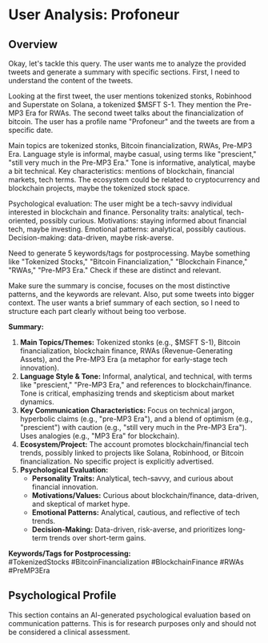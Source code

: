 # User Analysis: Profoneur

## Overview

<think>
Okay, let's tackle this query. The user wants me to analyze the provided tweets and generate a summary with specific sections. First, I need to understand the content of the tweets.

Looking at the first tweet, the user mentions tokenized stonks, Robinhood and Superstate on Solana, a tokenized $MSFT S-1. They mention the Pre-MP3 Era for RWAs. The second tweet talks about the financialization of bitcoin. The user has a profile name "Profoneur" and the tweets are from a specific date.

Main topics are tokenized stonks, Bitcoin financialization, RWAs, Pre-MP3 Era. Language style is informal, maybe casual, using terms like "prescient," "still very much in the Pre-MP3 Era." Tone is informative, analytical, maybe a bit technical. Key characteristics: mentions of blockchain, financial markets, tech terms. The ecosystem could be related to cryptocurrency and blockchain projects, maybe the tokenized stock space.

Psychological evaluation: The user might be a tech-savvy individual interested in blockchain and finance. Personality traits: analytical, tech-oriented, possibly curious. Motivations: staying informed about financial tech, maybe investing. Emotional patterns: analytical, possibly cautious. Decision-making: data-driven, maybe risk-averse.

Need to generate 5 keywords/tags for postprocessing. Maybe something like "Tokenized Stocks," "Bitcoin Financialization," "Blockchain Finance," "RWAs," "Pre-MP3 Era." Check if these are distinct and relevant.

Make sure the summary is concise, focuses on the most distinctive patterns, and the keywords are relevant. Also, put some tweets into bigger context. The user wants a brief summary of each section, so I need to structure each part clearly without being too verbose.
</think>

**Summary:**  
1. **Main Topics/Themes:** Tokenized stonks (e.g., $MSFT S-1), Bitcoin financialization, blockchain finance, RWAs (Revenue-Generating Assets), and the Pre-MP3 Era (a metaphor for early-stage tech innovation).  
2. **Language Style & Tone:** Informal, analytical, and technical, with terms like "prescient," "Pre-MP3 Era," and references to blockchain/finance. Tone is critical, emphasizing trends and skepticism about market dynamics.  
3. **Key Communication Characteristics:** Focus on technical jargon, hyperbolic claims (e.g., "pre-MP3 Era"), and a blend of optimism (e.g., "prescient") with caution (e.g., "still very much in the Pre-MP3 Era"). Uses analogies (e.g., "MP3 Era" for blockchain).  
4. **Ecosystem/Project:** The account promotes blockchain/financial tech trends, possibly linked to projects like Solana, Robinhood, or Bitcoin financialization. No specific project is explicitly advertised.  
5. **Psychological Evaluation:**  
   - **Personality Traits:** Analytical, tech-savvy, and curious about financial innovation.  
   - **Motivations/Values:** Curious about blockchain/finance, data-driven, and skeptical of market hype.  
   - **Emotional Patterns:** Analytical, cautious, and reflective of tech trends.  
   - **Decision-Making:** Data-driven, risk-averse, and prioritizes long-term trends over short-term gains.  

**Keywords/Tags for Postprocessing:**  
#TokenizedStocks #BitcoinFinancialization #BlockchainFinance #RWAs #PreMP3Era

## Psychological Profile

This section contains an AI-generated psychological evaluation based on communication patterns. This is for research purposes only and should not be considered a clinical assessment.